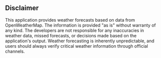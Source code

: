 ## Disclaimer

This application provides weather forecasts based on data from OpenWeatherMap. The information is provided "as is" without warranty of any kind. The developers are not responsible for any inaccuracies in weather data, missed forecasts, or decisions made based on the application's output. Weather forecasting is inherently unpredictable, and users should always verify critical weather information through official channels.
